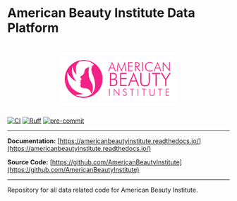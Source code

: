 # American Beauty Institute Data Platform

<h1 align="center">
  <img
    src="https://raw.githubusercontent.com/americanbeautyinstitute/data-platform/main/docs/assets/logo.png" alt="American Beauty Institute Logo">
  <br>
</h1>

[![CI](https://github.com/AmericanBeautyInstitute/data-platform/actions/workflows/ci.yaml/badge.svg)](https://github.com/AmericanBeautyInstitute/data-platform/actions)
[![Ruff](https://img.shields.io/endpoint?url=https://raw.githubusercontent.com/astral-sh/ruff/main/assets/badge/v2.json)](https://github.com/astral-sh/ruff)
[![pre-commit](https://img.shields.io/badge/pre--commit-enabled-brightgreen?logo=pre-commit)](https://github.com/pre-commit/pre-commit)

---

**Documentation:** [https://americanbeautyinstitute.readthedocs.io/](https://americanbeautyinstitute.readthedocs.io/)

**Source Code:** [https://github.com/AmericanBeautyInstitute](https://github.com/AmericanBeautyInstitute)

---

Repository for all data related code for American Beauty Institute.
